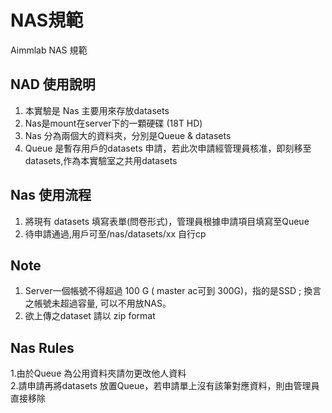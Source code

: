 # NAS規範 
Aimmlab NAS 規範

## NAD 使用說明  
1. 本實驗是 Nas 主要用來存放datasets
2. Nas是mount在server下的一顆硬碟 (18T HD)  
3. Nas 分為兩個大的資料夾，分別是Queue & datasets
4. Queue 是暫存用戶的datasets 申請，若此次申請經管理員核准，即刻移至datasets,作為本實驗室之共用datasets 

## Nas 使用流程 
1. 將現有 datasets 填寫表單(問卷形式)，管理員根據申請項目填寫至Queue
2. 待申請通過,用戶可至/nas/datasets/xx 自行cp  

## Note 
1. Server一個帳號不得超過 100 G ( master ac可到 300G)，指的是SSD ; 換言之帳號未超過容量, 可以不用放NAS。  
2. 欲上傳之dataset 請以 zip format  

## Nas Rules  
1.由於Queue 為公用資料夾請勿更改他人資料  
2.請申請再將datasets 放置Queue，若申請單上沒有該筆對應資料，則由管理員直接移除



 

